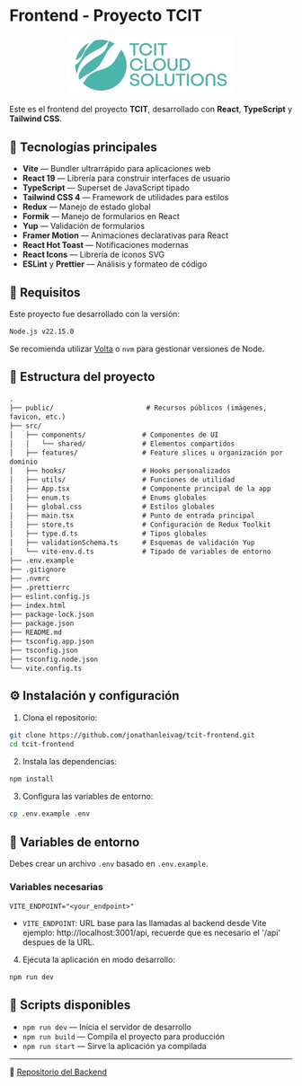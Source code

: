 # Frontend - Proyecto TCIT

<p align="center">
  <img src="./public/logo.webp" alt="Logo TCIT" width="300"/>
</p>

Este es el frontend del proyecto **TCIT**, desarrollado con **React**, **TypeScript** y **Tailwind CSS**.

## 🧰 Tecnologías principales

- **Vite** — Bundler ultrarrápido para aplicaciones web
- **React 19** — Librería para construir interfaces de usuario
- **TypeScript** — Superset de JavaScript tipado
- **Tailwind CSS 4** — Framework de utilidades para estilos
- **Redux** — Manejo de estado global
- **Formik** — Manejo de formularios en React
- **Yup** — Validación de formularios
- **Framer Motion** — Animaciones declarativas para React
- **React Hot Toast** — Notificaciones modernas
- **React Icons** — Librería de íconos SVG
- **ESLint** y **Prettier** — Análisis y formateo de código

## 🧩 Requisitos

Este proyecto fue desarrollado con la versión:

```bash
Node.js v22.15.0
```

Se recomienda utilizar [Volta](https://volta.sh) o `nvm` para gestionar versiones de Node.

## 📁 Estructura del proyecto

```
.
├── public/                       # Recursos públicos (imágenes, favicon, etc.)
├── src/
│   ├── components/              # Componentes de UI
│   │   └── shared/              # Elementos compartidos
│   ├── features/                # Feature slices u organización por dominio
│   ├── hooks/                   # Hooks personalizados
│   ├── utils/                   # Funciones de utilidad
│   ├── App.tsx                  # Componente principal de la app
│   ├── enum.ts                  # Enums globales
│   ├── global.css               # Estilos globales
│   ├── main.tsx                 # Punto de entrada principal
│   ├── store.ts                 # Configuración de Redux Toolkit
│   ├── type.d.ts                # Tipos globales
│   ├── validationSchema.ts      # Esquemas de validación Yup
│   └── vite-env.d.ts            # Tipado de variables de entorno
├── .env.example
├── .gitignore
├── .nvmrc
├── .prettierrc
├── eslint.config.js
├── index.html
├── package-lock.json
├── package.json
├── README.md
├── tsconfig.app.json
├── tsconfig.json
├── tsconfig.node.json
└── vite.config.ts
```

## ⚙️ Instalación y configuración

1. Clona el repositorio:

```bash
git clone https://github.com/jonathanleivag/tcit-frontend.git
cd tcit-frontend
```

2. Instala las dependencias:

```bash
npm install
```

3. Configura las variables de entorno:

```bash
cp .env.example .env
```

## 📄 Variables de entorno

Debes crear un archivo `.env` basado en `.env.example`.

### Variables necesarias

```env
VITE_ENDPOINT="<your_endpoint>"
```

- `VITE_ENDPOINT`: URL base para las llamadas al backend desde Vite ejemplo: http://localhost:3001/api, recuerde que es necesario el '/api' despues de la URL.

4. Ejecuta la aplicación en modo desarrollo:

```bash
npm run dev
```

## 🚀 Scripts disponibles

- `npm run dev` — Inicia el servidor de desarrollo
- `npm run build` — Compila el proyecto para producción
- `npm run start` — Sirve la aplicación ya compilada

---

🔗 [Repositorio del Backend](https://github.com/jonathanleivag/tcit-backend.git)
